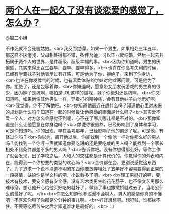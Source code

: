 
#  [两个人在一起久了没有谈恋爱的感觉了，怎么办？](https://zhihu.com/questions/22650991)



[@周二小姐](https://zhihu.com/people/a377cbaa9b7a5a6b0d53b179879ee2d0)

不作死就不会死喔姑娘。&lt;br&gt;我反而觉得，如果一个男生，如果相处三年五年，都这样不厌倦我，父母相处得都不错，条件合适，可以毕业就结婚，然后一起去开拓属于两个人的世界，是件超级、超级幸福的事。&lt;br&gt;因为你知道吗，男生的厌倦感，其实来得比女生要早、要早、要早得多。&lt;br&gt;也许在你高考失利的时候，已经有学霸妹子对他表示过有好感，可是他为了你，拒绝了，来到了你身边，&lt;br&gt;也许在你发脾气的时候，也有温柔体贴的学妹对他嘘寒问暖，可是他为了你，拒绝了，还是包容着你，&lt;br&gt;你知道吗，愿意带女朋友玩游戏的男生真的很少，因为妹子是坑啊，哪怕是LOL这样的游戏，妹子你绝对还是坑啊，&lt;br&gt;你又知道吗，如果他像其他男生一样，穿着打扮精神些，会有其他妹子向他示好呢，&lt;br&gt;我觉得，你不了解他吧。&lt;br&gt;你知道他最近在想什么吗？知道他心里对未来的规划是什么吗？知道在一起的时候最让他感动的画面是什么吗？&lt;br&gt;其实爱不爱一个人，对方怎么会感觉不到呢，心不在了哪儿哪儿都是不对的。&lt;br&gt;那你知道是什么让他愿意在你身边吗？&lt;br&gt;你说你很煎熬，已经影响到了身体和学习，可是你知道吗，你的出现，早在高考那年，已经影响了他的前途了呢。可是他，有怪过你吗？&lt;br&gt;你以为，离开他以后，你能找到一个像他一样对你那么好的男人吗？能找到一个你哼一声就知道你要吃甜的还是要吃咸的男人吗？能找到一个家长相处不错条件都差不多的男人吗？&lt;br&gt;告诉你吧。没有你想得那么好。等你工作了就会发现，出了学校之后，人和人的交往都是计算代价的。你觉得你的外表和内在，能得到一个你想要的类型的欢心吗？&lt;br&gt;金价都在变，更别说感觉这东西了。为了追求一个说不清道不明的东西你要放弃相处了五年好不容易要得到正果的一段感情，姑娘你是学文科的吧，小说看多了吧。&lt;br&gt;&lt;b&gt;理工男挺好的啊，要技术有技术，要安全感有安全感，没有艺术类男生的花花肠子，也不像文艺男那么难琢磨，想让他开心给他买好吃的就好了，做错了事也撒撒娇就过去了，当老公什么的最好了呢。&lt;/b&gt;&lt;br&gt;你怎么知道他不浪漫不会哄人，男人的感情你真的不懂吧，不喜欢你甩了你那是分分钟的事儿啊。&lt;br&gt;好好想想吧。想犯贱，谁都拦不住。不要等吃尽苦头之后才知道谁才是最好的。&lt;br&gt;：）